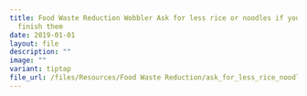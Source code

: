 ```yaml
---
title: Food Waste Reduction Wobbler Ask for less rice or noodles if you can't
  finish them
date: 2019-01-01
layout: file
description: ""
image: ""
variant: tiptap
file_url: /files/Resources/Food Waste Reduction/ask_for_less_rice_noodles.pdf
---
```

